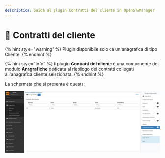 ```yaml
---
description: Guida al plugin Contratti del cliente in OpenSTAManager
---
```


# 🧾 Contratti del cliente

{% hint style="warning" %}
Plugin disponibile solo da un'anagrafica di tipo Cliente.
{% endhint %}

{% hint style="info" %}
Il plugin **Contratti del cliente** è una componente del modulo **Anagrafiche** dedicata al riepilogo dei contratti collegati all'anagrafica cliente selezionata.
{% endhint %}

La schermata che si presenta è questa:

![](<../../../../.gitbook/assets/image (483).png>)

